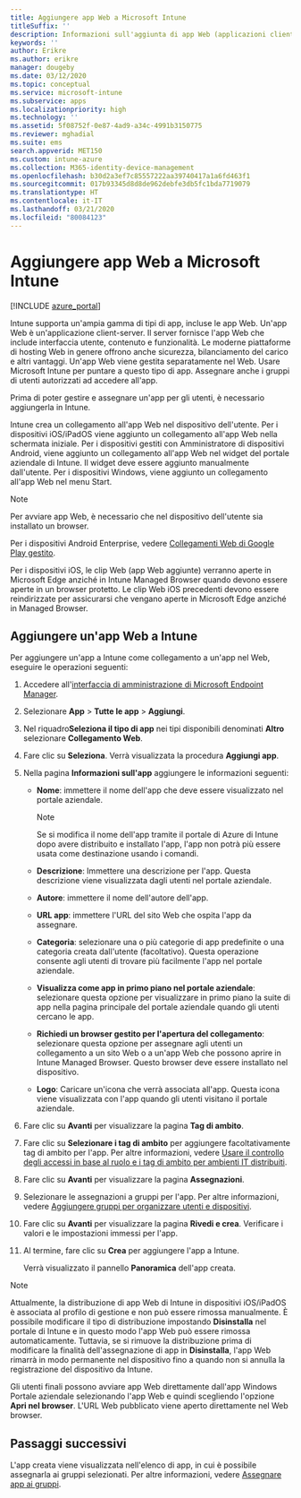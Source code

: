 ```yaml
---
title: Aggiungere app Web a Microsoft Intune
titleSuffix: ''
description: Informazioni sull'aggiunta di app Web (applicazioni client-server) a Microsoft Intune.
keywords: ''
author: Erikre
ms.author: erikre
manager: dougeby
ms.date: 03/12/2020
ms.topic: conceptual
ms.service: microsoft-intune
ms.subservice: apps
ms.localizationpriority: high
ms.technology: ''
ms.assetid: 5f08752f-0e87-4ad9-a34c-4991b3150775
ms.reviewer: mghadial
ms.suite: ems
search.appverid: MET150
ms.custom: intune-azure
ms.collection: M365-identity-device-management
ms.openlocfilehash: b30d2a3ef7c85557222aa39740417a1a6fd463f1
ms.sourcegitcommit: 017b93345d8d8de962debfe3db5fc1bda7719079
ms.translationtype: HT
ms.contentlocale: it-IT
ms.lasthandoff: 03/21/2020
ms.locfileid: "80084123"
---
```

# <a name="add-web-apps-to-microsoft-intune"></a>Aggiungere app Web a Microsoft Intune

[!INCLUDE [azure_portal](../includes/azure_portal.md)]

Intune supporta un'ampia gamma di tipi di app, incluse le app Web. Un'app Web è un'applicazione client-server. Il server fornisce l'app Web che include interfaccia utente, contenuto e funzionalità. Le moderne piattaforme di hosting Web in genere offrono anche sicurezza, bilanciamento del carico e altri vantaggi. Un'app Web viene gestita separatamente nel Web. Usare Microsoft Intune per puntare a questo tipo di app. Assegnare anche i gruppi di utenti autorizzati ad accedere all'app. 

Prima di poter gestire e assegnare un'app per gli utenti, è necessario aggiungerla in Intune. 

Intune crea un collegamento all'app Web nel dispositivo dell'utente. Per i dispositivi iOS/iPadOS viene aggiunto un collegamento all'app Web nella schermata iniziale. Per i dispositivi gestiti con Amministratore di dispositivi Android, viene aggiunto un collegamento all'app Web nel widget del portale aziendale di Intune. Il widget deve essere aggiunto manualmente dall'utente. Per i dispositivi Windows, viene aggiunto un collegamento all'app Web nel menu Start.

> [!Note]
> Per avviare app Web, è necessario che nel dispositivo dell'utente sia installato un browser. 
> 
> Per i dispositivi Android Enterprise, vedere [Collegamenti Web di Google Play gestito](apps-add-android-for-work.md#managed-google-play-web-links).
> 
> Per i dispositivi iOS, le clip Web (app Web aggiunte) verranno aperte in Microsoft Edge anziché in Intune Managed Browser quando devono essere aperte in un browser protetto. Le clip Web iOS precedenti devono essere reindirizzate per assicurarsi che vengano aperte in Microsoft Edge anziché in Managed Browser.

## <a name="add-a-web-app-to-intune"></a>Aggiungere un'app Web a Intune
Per aggiungere un'app a Intune come collegamento a un'app nel Web, eseguire le operazioni seguenti:

1. Accedere all'[interfaccia di amministrazione di Microsoft Endpoint Manager](https://go.microsoft.com/fwlink/?linkid=2109431).
2. Selezionare **App** > **Tutte le app** > **Aggiungi**.
3. Nel riquadro**Seleziona il tipo di app** nei tipi disponibili denominati **Altro** selezionare **Collegamento Web**.
4. Fare clic su **Seleziona**. Verrà visualizzata la procedura **Aggiungi app**.
5. Nella pagina **Informazioni sull'app** aggiungere le informazioni seguenti:
    - **Nome**:  immettere il nome dell'app che deve essere visualizzato nel portale aziendale. 

        > [!NOTE]
        > Se si modifica il nome dell'app tramite il portale di Azure di Intune dopo avere distribuito e installato l'app, l'app non potrà più essere usata come destinazione usando i comandi.

    - **Descrizione**: Immettere una descrizione per l'app. Questa descrizione viene visualizzata dagli utenti nel portale aziendale.
    - **Autore**: immettere il nome dell'autore dell'app.
    - **URL app**: immettere l'URL del sito Web che ospita l'app da assegnare.
    - **Categoria**: selezionare una o più categorie di app predefinite o una categoria creata dall'utente (facoltativo). Questa operazione consente agli utenti di trovare più facilmente l'app nel portale aziendale.
    - **Visualizza come app in primo piano nel portale aziendale**: selezionare questa opzione per visualizzare in primo piano la suite di app nella pagina principale del portale aziendale quando gli utenti cercano le app.
    - **Richiedi un browser gestito per l'apertura del collegamento**: selezionare questa opzione per assegnare agli utenti un collegamento a un sito Web o a un'app Web che possono aprire in Intune Managed Browser. Questo browser deve essere installato nel dispositivo.
    - **Logo**: Caricare un'icona che verrà associata all'app. Questa icona viene visualizzata con l'app quando gli utenti visitano il portale aziendale.
6. Fare clic su **Avanti** per visualizzare la pagina **Tag di ambito**.
7. Fare clic su **Selezionare i tag di ambito** per aggiungere facoltativamente tag di ambito per l'app. Per altre informazioni, vedere [Usare il controllo degli accessi in base al ruolo e i tag di ambito per ambienti IT distribuiti](../fundamentals/scope-tags.md).
8. Fare clic su **Avanti** per visualizzare la pagina **Assegnazioni**.
9. Selezionare le assegnazioni a gruppi per l'app. Per altre informazioni, vedere [Aggiungere gruppi per organizzare utenti e dispositivi](../fundamentals/groups-add.md). 
10. Fare clic su **Avanti** per visualizzare la pagina **Rivedi e crea**. Verificare i valori e le impostazioni immessi per l'app.
11. Al termine, fare clic su **Crea** per aggiungere l'app a Intune.

    Verrà visualizzato il pannello **Panoramica** dell'app creata.

> [!Note]
> Attualmente, la distribuzione di app Web di Intune in dispositivi iOS/iPadOS è associata al profilo di gestione e non può essere rimossa manualmente. È possibile modificare il tipo di distribuzione impostando **Disinstalla** nel portale di Intune e in questo modo l'app Web può essere rimossa automaticamente. Tuttavia, se si rimuove la distribuzione prima di modificare la finalità dell'assegnazione di app in **Disinstalla**, l'app Web rimarrà in modo permanente nel dispositivo fino a quando non si annulla la registrazione del dispositivo da Intune.

Gli utenti finali possono avviare app Web direttamente dall'app Windows Portale aziendale selezionando l'app Web e quindi scegliendo l'opzione **Apri nel browser**. L'URL Web pubblicato viene aperto direttamente nel Web browser. 

## <a name="next-steps"></a>Passaggi successivi

L'app creata viene visualizzata nell'elenco di app, in cui è possibile assegnarla ai gruppi selezionati. Per altre informazioni, vedere [Assegnare app ai gruppi](apps-deploy.md). 
